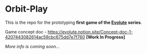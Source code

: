 # Orbit-Play

This is the repo for the prototyping **first game of the [Evolute](https://evolute.life) series**.

Game concept doc - https://evolute.notion.site/Concept-doc-1-4207443082614ac59cbc675dd7e7f760 **[Work In Progress]**

*More info is coming soon...*
